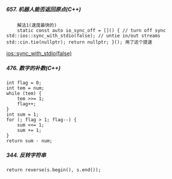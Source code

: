 ##### 657. 机器人能否返回原点(C++)
        解法1(速度最快的)
        static const auto io_sync_off = []() { // turn off sync std::ios::sync_with_stdio(false); // untie in/out streams std::cin.tie(nullptr); return nullptr; }(); 用了这个提速 

[ios::sync_with_stdio(false)](https://blog.csdn.net/qq_32320399/article/details/81518476)


##### 476. 数字的补数(C++)
    int flag = 0;
    int tem = num;
    while (tem) {
        tem >>= 1;
        flag++;
    }
    int sum = 1;
    for (; flag > 1; flag--) {
        sum <<= 1;
        sum += 1;
    }
    return sum - num;

##### 344. 反转字符串
    return reverse(s.begin(), s.end());